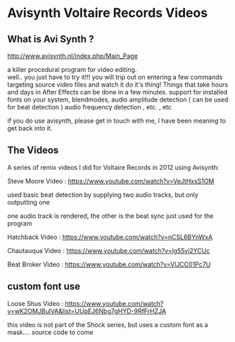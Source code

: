 Avisynth Voltaire Records Videos
================================

What is Avi Synth ?
---------------------
http://www.avisynth.nl/index.php/Main_Page

a killer procedural program for video editing.  
well.. you just have to try it!!! 
you will trip out on entering a few commands targeting source video files and watch it do it's thing!
Things that take hours and days in After Effects can be done in a few minutes.
support for installed fonts on your system, blendmodes, audio amplitude detection ( can be used for beat detection )
audio frequency detection , etc. , etc

if you do use avisynth, please get in touch with me, I have been meaning to get back into it.

The Videos
---------------------
A series of remix videos I did for Voltaire Records in 2012 using Avisynth:

Steve Moore Video : https://www.youtube.com/watch?v=VeJtHxsS1OM

used basic beat detection by supplying two audio tracks, but only outputting one

one audio track is rendered, the other is the beat sync just used for the program

Hatchback Video : https://www.youtube.com/watch?v=nCSL6BYnWxA

Chautauqua Video : https://www.youtube.com/watch?v=lg55vj2YCUc

Beat Broker Video : https://www.youtube.com/watch?v=VlJCC01Pc7U

custom font use
---------------------
Loose Shus Video : https://www.youtube.com/watch?v=wK2OMJBulVA&list=UUpEJ6Nbg7gHYD-9RfFrHZJA

this video is not part of the Shock series, but uses a custom font as a mask.... source code to come
